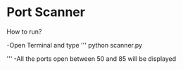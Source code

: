 # Port Scanner

How to run?

-Open Terminal and type 
'''
python scanner.py <ip>

'''
-All the ports open between 50 and 85 will be displayed
